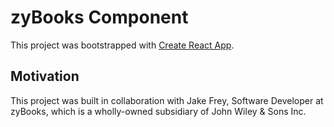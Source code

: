 # zyBooks Component

This project was bootstrapped with [Create React App](https://github.com/facebook/create-react-app).

## Motivation

This project was built in collaboration with Jake Frey, Software Developer at zyBooks, which is a wholly-owned subsidiary of John Wiley & Sons Inc.
